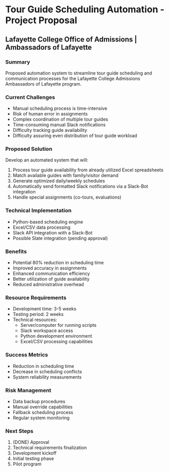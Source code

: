 # Tour Guide Scheduling Automation - Project Proposal

## Lafayette College Office of Admissions | Ambassadors of Lafayette

### Summary

Proposed automation system to streamline tour guide scheduling and communication processes for the Lafayette College Admissions Ambassadors of Lafayette program.

### Current Challenges

- Manual scheduling process is time-intensive
- Risk of human error in assignments
- Complex coordination of multiple tour guides
- Time-consuming manual Slack notifications
- Difficulty tracking guide availability
- Difficulty assuring even distribution of tour guide workload

### Proposed Solution

Develop an automated system that will:

1. Process tour guide availability from already utilized Excel spreadsheets
2. Match available guides with family/visitor demand
3. Generate optimized daily/weekly schedules
4. Automatically send formatted Slack notifications via a Slack-Bot integration
5. Handle special assignments (co-tours, evaluations)

### Technical Implementation

- Python-based scheduling engine
- Excel/CSV data processing
- Slack API integration with a Slack-Bot
- Possible Slate integration (pending approval)

### Benefits

- Potential 80% reduction in scheduling time
- Improved accuracy in assignments
- Enhanced communication efficiency
- Better utilization of guide availability
- Reduced administrative overhead

### Resource Requirements

- Development time: 3-5 weeks
- Testing period: 2 weeks
- Technical resources:
  - Server/computer for running scripts
  - Slack workspace access
  - Python development environment
  - Excel/CSV processing capabilities

### Success Metrics

- Reduction in scheduling time
- Decrease in scheduling conflicts
- System reliability measurements

### Risk Management

- Data backup procedures
- Manual override capabilities
- Fallback scheduling process
- Regular system monitoring

### Next Steps

1. (DONE) Approval
2. Technical requirements finalization
3. Development kickoff
4. Initial testing phase
5. Pilot program

